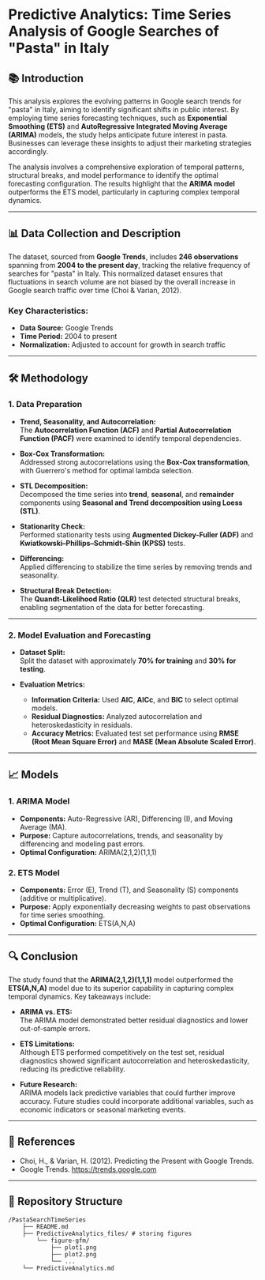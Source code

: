 # Predictive Analytics: Time Series Analysis of Google Searches of "Pasta" in Italy

## 📚 Introduction
This analysis explores the evolving patterns in Google search trends for "pasta" in Italy, aiming to identify significant shifts in public interest. By employing time series forecasting techniques, such as **Exponential Smoothing (ETS)** and **AutoRegressive Integrated Moving Average (ARIMA)** models, the study helps anticipate future interest in pasta. Businesses can leverage these insights to adjust their marketing strategies accordingly.

The analysis involves a comprehensive exploration of temporal patterns, structural breaks, and model performance to identify the optimal forecasting configuration. The results highlight that the **ARIMA model** outperforms the ETS model, particularly in capturing complex temporal dynamics.

---

## 📊 Data Collection and Description
The dataset, sourced from **Google Trends**, includes **246 observations** spanning from **2004 to the present day**, tracking the relative frequency of searches for "pasta" in Italy. This normalized dataset ensures that fluctuations in search volume are not biased by the overall increase in Google search traffic over time (Choi & Varian, 2012).

### Key Characteristics:
- **Data Source:** Google Trends
- **Time Period:** 2004 to present
- **Normalization:** Adjusted to account for growth in search traffic

---

## 🛠️ Methodology

### 1. **Data Preparation**
- **Trend, Seasonality, and Autocorrelation:**  
  The **Autocorrelation Function (ACF)** and **Partial Autocorrelation Function (PACF)** were examined to identify temporal dependencies.
  
- **Box-Cox Transformation:**  
  Addressed strong autocorrelations using the **Box-Cox transformation**, with Guerrero's method for optimal lambda selection.

- **STL Decomposition:**  
  Decomposed the time series into **trend**, **seasonal**, and **remainder** components using **Seasonal and Trend decomposition using Loess (STL)**.

- **Stationarity Check:**  
  Performed stationarity tests using **Augmented Dickey-Fuller (ADF)** and **Kwiatkowski–Phillips–Schmidt–Shin (KPSS)** tests.

- **Differencing:**  
  Applied differencing to stabilize the time series by removing trends and seasonality.

- **Structural Break Detection:**  
  The **Quandt-Likelihood Ratio (QLR)** test detected structural breaks, enabling segmentation of the data for better forecasting.

---

### 2. **Model Evaluation and Forecasting**
- **Dataset Split:**  
  Split the dataset with approximately **70% for training** and **30% for testing**.

- **Evaluation Metrics:**  
  - **Information Criteria:** Used **AIC**, **AICc**, and **BIC** to select optimal models.
  - **Residual Diagnostics:** Analyzed autocorrelation and heteroskedasticity in residuals.
  - **Accuracy Metrics:** Evaluated test set performance using **RMSE (Root Mean Square Error)** and **MASE (Mean Absolute Scaled Error)**.

---

## 📈 Models

### 1. **ARIMA Model**
- **Components:** Auto-Regressive (AR), Differencing (I), and Moving Average (MA).
- **Purpose:** Capture autocorrelations, trends, and seasonality by differencing and modeling past errors.
- **Optimal Configuration:** ARIMA(2,1,2)(1,1,1)

### 2. **ETS Model**
- **Components:** Error (E), Trend (T), and Seasonality (S) components (additive or multiplicative).
- **Purpose:** Apply exponentially decreasing weights to past observations for time series smoothing.
- **Optimal Configuration:** ETS(A,N,A)

---

## 🔍 Conclusion
The study found that the **ARIMA(2,1,2)(1,1,1)** model outperformed the **ETS(A,N,A)** model due to its superior capability in capturing complex temporal dynamics. Key takeaways include:

- **ARIMA vs. ETS:**  
  The ARIMA model demonstrated better residual diagnostics and lower out-of-sample errors.

- **ETS Limitations:**  
  Although ETS performed competitively on the test set, residual diagnostics showed significant autocorrelation and heteroskedasticity, reducing its predictive reliability.

- **Future Research:**  
  ARIMA models lack predictive variables that could further improve accuracy. Future studies could incorporate additional variables, such as economic indicators or seasonal marketing events.


---

## 📢 References
- Choi, H., & Varian, H. (2012). Predicting the Present with Google Trends.
- Google Trends. https://trends.google.com
  
---

## 📂 Repository Structure
```plaintext
/PastaSearchTimeSeries
    ├── README.md
    ├── PredictiveAnalytics_files/ # storing figures
        └── figure-gfm/ 
            ├── plot1.png
            ├── plot2.png
            └── ...
    └── PredictiveAnalytics.md  
